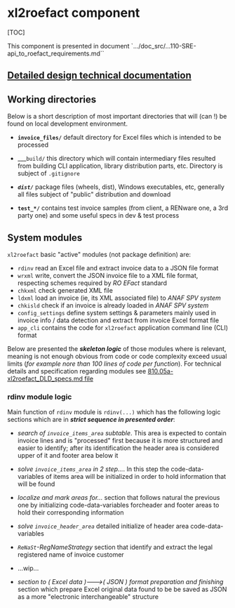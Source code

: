 <!-- NOTE:
- This is the general technical design for `xl2roefactPyPi` component
- The DLD doc is a tech desc of every module, functions
-->


# xl2roefact component

[TOC]

This component is presented in document `.../doc_src/...110-SRE-api_to_roefact_requirements.md``



## [Detailed design technical documentation](./810.05a-xl2roefact_DLD_specs.md)



## Working directories

Below is a short description of most important directories that will (can !) be found on local development environment.

* __`invoice_files/`__ default directory for Excel files which is intended to be processed

* ___`build/` this directory which will contain intermediary files resulted from building CLI application, library distribution parts, etc. Directory is subject of `.gitignore`

* ___`dist/`___ package files (wheels, dist), Windows executables, etc, generally all files subject of "public" distribution and download

* __`test_*/`__ contains test invoice samples (from client, a RENware one, a 3rd party one) and some useful specs in dev & test process











<!--#FIXME at thw beginning of doc as a general description and 1st level breakdown of `xl2roefactPyPi` component (ie, a kind of "who's who") -->
## System modules

`xl2roefact` basic "active" modules (not package definition) are:

* `rdinv` read an Excel file and extract invoice data to a JSON file format
* `wrxml`  write, convert the JSON invoice file to a XML file format, respecting schemes required by *RO EFact* standard
* `chkxml` check generated XML file
* `ldxml` load an invoice (ie, its XML associated file) to *ANAF SPV system*
* `chkisld` check if an invoice is already loaded in *ANAF SPV system*
* `config_settings` define system settings & parameters mainly used in invoice info / data detection and extract from invoice Excel format file
* `app_cli` contains the code for `xl2roefact` application command line (CLI) format


Below are presented the ***skeleton logic*** of those modules where is relevant, meaning is not enough obvious from code or code complexity exceed usual limits (*for example nore than 100 lines of code per function*). For technical details and specification regarding modules see [810.05a-xl2roefact_DLD_specs.md file](./810.05a-xl2roefact_DLD_specs.md)


### rdinv module logic

Main function of `rdinv` module is `rdinv(...)` which has the following logic sections which are in ***strict sequence in presented order***:

* *search of `invoice_items_area` subtable*. This area is expected to contain invoice lines and is "processed" first because it is more structured and easier to identify; after its identification the header area is considered upper of it and footer area below it

* *solve `invoice_items_area` in 2 step...*. In this step the code-data-variables of items area will be initialized in order to hold information that will be found

* *localize and mark areas for...* section that follows natural the previous one by initializing code-data-variables forcheader and footer areas to hold their corresponding information

* *solve `invoice_header_area`* detailed initialize of header area code-data-variables

* *`ReNaSt`-RegNameStrategy* section that identify and extract the legal registered name of invoice customer

* ...wip... <!-- #FIXME here is a wip (@240115) area that need to be included after finish it -->

* *section to ( Excel data )--->( JSON ) format preparation and finishing* section which prepare Excel original data found to be be saved as JSON as a more "electronic interchangeable" structure






